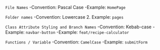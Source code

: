 `File Names`
-Convention: Pascal Case
-Example: `HomePage`

`Folder names`
-Convention: Lowercase
2. Example: `pages`

`Class Attribute Styling and Branch Names`
-Convention: Kebab-case
-Example: `navbar-button`
-Example: `feat/recipe-calculator`

`Functions / Variable`
-Convention: `CamelCase`
-Example: `submitForm`

